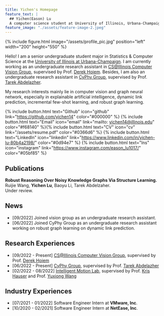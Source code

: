 ```yaml
---
title: Yichen's Homepage
feature_text: |
  ## Yichen(Eason) Lu
  A computer science student at University of Illinois, Urbana-Champaign
feature_image: "./assets/feature-image-2.jpeg"
---
```

{% include figure.html image="/assets/profile_pic.jpg"  position="left"  width="200" height="550" %}

Hello! I am a senior undergraduate student major in Statistics & Computer Science at the [University of Illinois at Urbana-Champaign](https://illinois.edu/). I am currently working as an undergraduate research assistant in [CS@Illinois Computer Vision Group](https://vision.cs.illinois.edu/vision_website/), supervised by Prof. [Derek Hoiem](https://dhoiem.cs.illinois.edu/). Besides, I am also an undergraduate research assistant in [CyPhy Group](https://abdelzaher.cs.illinois.edu/teaching.html), supervised by Prof. [Tarek Abdelazher](https://abdelzaher.cs.illinois.edu/index.html).

My research interests mainly lie in computer vision and graph neural network, especially in explainable artificial intelligence, dynamic link prediction, incremental few-shot learning, and robust graph learning.

{% include button.html text="Github" icon="github" link="https://github.com/yichen14" color="#000000" %} {% include button.html text="Email" icon="email" link="mailto: yichen14@illinois.edu" color="#f68140" %}{% include button.html text="CV" icon="cv" link="/assets/resume.pdf" color="#0366d6" %}  {% include button.html text="LinkedIn" icon="linkedin" link="https://www.linkedin.com/in/yichen-lu-80b4a2198/" color="#0d94e7" %} {% include button.html text="Ins" icon="instagram" link="https://www.instagram.com/eason_lu1017/" color="#05bf85" %} 

## Publications
  **Robust Reasoning Over Noisy Knowledge Graphs Via Structure Learning.**  
    Ruijie Wang, **Yichen Lu**, Baoyu Li, Tarek Abdelzaher.  
    Under review.  

## News
  - [09/2022] Joined vision group as an undergraduate research assistant.
  - [06/2022] Joined CyPhy Group as an undergraduate research assistant working on robust graph learning on dynamic link prediction.

## Research Experiences
  - [09/2022 - Present] [CS@Illinois Computer Vision Group](https://vision.cs.illinois.edu/vision_website/), supervised by Prof. [Derek Hoiem](https://dhoiem.cs.illinois.edu/)
  - [06/2022 - Present] [CyPhy Group](https://abdelzaher.cs.illinois.edu/teaching.html), supervised by Prof. [Tarek Abdelazher](https://abdelzaher.cs.illinois.edu/index.html)
  - [02/2022 - 08/2022] [Intelligent Motion Lab](https://motion.cs.illinois.edu/), supervised by Prof. [Kris Hauser](https://kkhauser.web.illinois.edu/) and Prof. [Yuxiong Wang](https://yxw.web.illinois.edu/)

## Industry Experiences
  - [07/2021 - 01/2022] Software Engineer Intern at **VMware, Inc**.
  - [10/2020 - 02/2021] Software Engineer Intern at **NetEase, Inc**.




